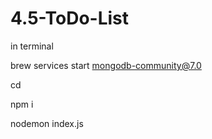 # 4.5-ToDo-List

in terminal

brew services start mongodb-community@7.0

cd 

npm i

nodemon index.js
